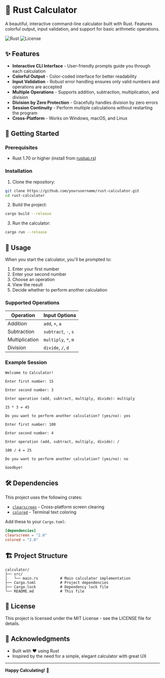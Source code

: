 # 🧮 Rust Calculator

A beautiful, interactive command-line calculator built with Rust. Features colorful output, input validation, and support for basic arithmetic operations.

![Rust](https://img.shields.io/badge/rust-%23000000.svg?style=for-the-badge&logo=rust&logoColor=white)
![License](https://img.shields.io/badge/license-MIT-blue.svg?style=for-the-badge)

## ✨ Features

- **Interactive CLI Interface** - User-friendly prompts guide you through each calculation
- **Colorful Output** - Color-coded interface for better readability
- **Input Validation** - Robust error handling ensures only valid numbers and operations are accepted
- **Multiple Operations** - Supports addition, subtraction, multiplication, and division
- **Division by Zero Protection** - Gracefully handles division by zero errors
- **Session Continuity** - Perform multiple calculations without restarting the program
- **Cross-Platform** - Works on Windows, macOS, and Linux

## 🚀 Getting Started

### Prerequisites

- Rust 1.70 or higher (install from [rustup.rs](https://rustup.rs/))

### Installation

1. Clone the repository:
```bash
git clone https://github.com/yourusername/rust-calculator.git
cd rust-calculator
```

2. Build the project:
```bash
cargo build --release
```

3. Run the calculator:
```bash
cargo run --release
```

## 📖 Usage

When you start the calculator, you'll be prompted to:

1. Enter your first number
2. Enter your second number
3. Choose an operation
4. View the result
5. Decide whether to perform another calculation

### Supported Operations

| Operation      | Input Options          |
|----------------|------------------------|
| Addition       | `add`, `+`, `a`       |
| Subtraction    | `subtract`, `-`, `s`  |
| Multiplication | `multiply`, `*`, `m`  |
| Division       | `divide`, `/`, `d`    |

### Example Session

```
Welcome to Calculator!

Enter first number: 15

Enter second number: 3

Enter operation (add, subtract, multiply, divide): multiply

15 * 3 = 45

Do you want to perform another calculation? (yes/no): yes

Enter first number: 100

Enter second number: 4

Enter operation (add, subtract, multiply, divide): /

100 / 4 = 25

Do you want to perform another calculation? (yes/no): no

Goodbye!
```

## 🛠️ Dependencies

This project uses the following crates:

- [`clearscreen`](https://crates.io/crates/clearscreen) - Cross-platform screen clearing
- [`colored`](https://crates.io/crates/colored) - Terminal text coloring

Add these to your `Cargo.toml`:

```toml
[dependencies]
clearscreen = "2.0"
colored = "2.0"
```

## 🏗️ Project Structure

```
calculator/
├── src/
│   └── main.rs          # Main calculator implementation
├── Cargo.toml           # Project dependencies
├── Cargo.lock           # Dependency lock file
└── README.md            # This file
```

## 📝 License

This project is licensed under the MIT License - see the LICENSE file for details.

## 🙏 Acknowledgments

- Built with ❤️ using Rust
- Inspired by the need for a simple, elegant calculator with great UX

---

**Happy Calculating!** 🎉